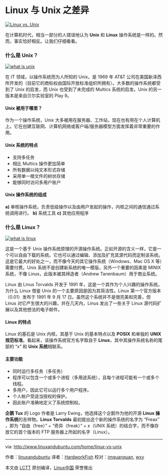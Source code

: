 Linux 与 Unix 之差异
==============

[![Linux vs. Unix](http://www.linuxandubuntu.com/uploads/2/1/1/5/21152474/unix-vs-linux_orig.jpg)][1] 

在计算机时代，相当一部分的人错误地认为 **Unix** 和 **Linux** 操作系统是一样的。然而，事实恰好相反。让我们仔细看看。
 
### 什么是 Unix？
 
[![what is unix](http://www.linuxandubuntu.com/uploads/2/1/1/5/21152474/unix_orig.png)][2] 

在 IT 领域，以操作系统而为人所知的 Unix，是 1969 年 AT&T 公司在美国新泽西所开发的（目前它的商标权由国际开放标准组织所拥有）。大多数的操作系统都受到了 Unix 的启发，而 Unix 也受到了未完成的 Multics 系统的启发。Unix 的另一版本是来自贝尔实验室的 Play 9。

#### Unix 被用于哪里？  

作为一个操作系统，Unix 大多被用在服务器、工作站，现在也有用在个人计算机上。它在创建互联网、计算机网络或客户端/服务器模型方面发挥着非常重要的作用。

####  Unix 系统的特点

*	支持多任务
*	相比 Multics 操作更加简单
*	所有数据以纯文本形式存储
*	采用单一根文件的树状存储
*	能够同时访问多用户账户

#### Unix 操作系统的组成

**a)** 单核操作系统，负责低级操作以及由用户发起的操作，内核之间的通信通过系统调用进行。
**b)** 系统工具
**c)** 其他应用程序

### 什么是 Linux？

[![what is linux](http://www.linuxandubuntu.com/uploads/2/1/1/5/21152474/linux_orig.png)][4] 

这是一个基于 Unix 操作系统原理的开源操作系统。正如开源的含义一样，它是一个可以自由下载的系统。它也可以通过编辑、添加及扩充其源代码而定制该系统。这是它最大的好处之一，而不像今天的其它操作系统（Windows、Mac OS X 等）需要付费。Unix 系统不是创建新系统的唯一模版，另外一个重要的因素是 MINIX 系统，不像 Linus，此版本被其缔造者（Andrew Tanenbaum）用于商业系统。

Linux 由 Linus Torvalds 开发于 1991 年，这是一个其作为个人兴趣的操作系统。为什么 Linux 借鉴 Unix 的一个主要原因是因为其简洁性。Linux 第一个官方版本（0.01）发布于 1991 年 9 月 17 日。虽然这个系统并不是很完美和完善，但 Linus 对它产生很大的兴趣，并在几天内，Linus 发出了一些关于 Linux 源代码扩展以及其他想法的电子邮件。

#### Linux 的特点

Linux 的基石是 Unix 内核，其基于 Unix 的基本特点以及 **POSIX** 和单独的 **UNIX 规范标准**。看起来，该操作系统官方名字取自于 **Linus**，其中其操作系统名称的尾部的 “x” 和 **Unix 系统**相联系。 

#### 主要功能

*	同时运行多任务（多任务）
*	程序可以包含一个或多个进程（多用途系统），且每个进程可能有一个或多个线程。
*	多用户，因此它可以运行多个用户程序。
*	个人帐户受适当授权的保护。
*	因此账户准确地定义了系统控制权。

**企鹅 Tux** 的 Logo 作者是 Larry Ewing，他选择这个企鹅作为他的开源 **Linux 操作系统**的吉祥物。**Linux Torvalds** 最初提出这个新的操作系统的名字为 “Freax” ，即为 “自由（free）” + “奇异（freak）” + x（UNIX 系统）的结合字，而不像存放它的首个版本的 FTP 服务器上所起的名字（Linux）。


--------------------------------------------------------------------------------

via: http://www.linuxandubuntu.com/home/linux-vs-unix

作者：[linuxandubuntu][a]
译者：[HardworkFish](https://github.com/HardworkFish)
校对：[imquanquan](https://github.com/imquanquan), [wxy](https://github.com/wxy)

本文由 [LCTT](https://github.com/LCTT/TranslateProject) 原创编译，[Linux中国](https://linux.cn/) 荣誉推出

[a]:http://www.linuxandubuntu.com
[1]:http://www.linuxandubuntu.com/home/linux-vs-unix
[2]:http://www.linuxandubuntu.com/uploads/2/1/1/5/21152474/unix_orig.png
[3]:http://www.unix.org/what_is_unix.html
[4]:http://www.linuxandubuntu.com/uploads/2/1/1/5/21152474/linux_orig.png
[5]:https://www.linux.com
